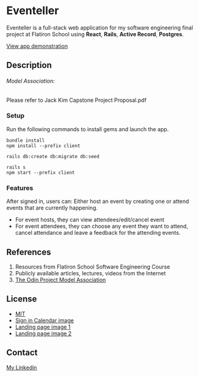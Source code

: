 # Eventeller
Eventeller is a full-stack web application for my software engineering final project at Flatiron School using **React**, **Rails**, **Active Record**, **Postgres**.

[View app demonstration](https://dev.to/jmjkim/fis-phase-5-final-project-demonstration-eventeller-3o5f)

## Description
###### Model Association:
Please refer to Jack Kim Capstone Project Proposal.pdf<br/>

### Setup
Run the following commands to install gems and launch the app.

```
bundle install
npm install --prefix client

rails db:create db:migrate db:seed

rails s
npm start --prefix client
```

### Features
After signed in, users can:
Either host an event by creating one or attend events that are currently happening.

- For event hosts, they can view attendees/edit/cancel event
- For event attendees, they can choose any event they want to attend, cancel attendance and leave a feedback for the attending events.


## References
1. Resources from Flatiron School Software Engineering Course
2. Publicly available articles, lectures, videos from the Internet
3. [The Odin Project Model Association](https://www.theodinproject.com/lessons/ruby-on-rails-active-record-associations)

## License
- [MIT](https://choosealicense.com/licenses/mit/)
- [Sign in Calendar image](https://media.istockphoto.com/id/1366026792/photo/calendar-page-with-red-pen-close-up-focus-on-number-15-in-calendar-and-empty-red-circle-for.jpg?)
- [Landing page image 1](https://spotme.com/blog/virtual-event-planner/)
- [Landing page image 2](https://thumbs.dreamstime.com/b/friends-gathering-together-weekend-vector-buddies-sitting-couch-cafe-drinking-coffee-people-spend-time-playing-guitar-156466925.jpg)

## Contact
[My Linkedin](https://www.linkedin.com/in/jmjkim/)
